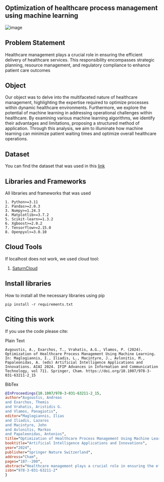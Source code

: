 ## Optimization of healthcare process management using machine learning

![image](https://github.com/AndreasAvgou/Optimization-of-healthcare-process-management-using-machine-learning/assets/22665704/b2f5463d-91f1-49b1-8534-8a887f109ace)


## Problem Statement

Healthcare management plays a crucial role in ensuring the efficient delivery of healthcare services. This responsibility encompasses strategic planning, resource management, and regulatory compliance to enhance patient care outcomes

## Object

Our object was to delve into the multifaceted nature of healthcare management, highlighting the expertise required to optimize processes within dynamic healthcare environments. Furthermore, we explore the potential of machine learning in addressing operational challenges within healthcare. By examining various machine learning algorithms, we identify their advantages and limitations, proposing a structured method of application. Through this analysis, we aim to illuminate how machine learning can minimize patient waiting times and optimize overall healthcare operations.

## Dataset

You can find the dataset that was used in this [link](https://medicalanalyticsgroup.files.wordpress.com/2020/04/dataonly.zip)

## Libraries and Frameworks

All libraries and frameworks that was used
```
1. Python>=3.11
2. Pandas>=2.0.3
3. Numpy>=1.24.3
4. Matplotlib>=3.7.2
5. Scikit-learn>=1.3.2
6. Xgboost>=2.0.2
7. Tensorflow>=2.15.0
8. Openpyxl>=3.0.10
```
## Cloud Tools

If localhost does not work, we used cloud tool:

1. [SaturnCloud](https://app.community.saturnenterprise.io/)

##  Install libraries

How to install all the necessary libraries using pip
```
pip install -r requirements.txt
```
## Citing this work

If you use the code please cite:

Plain Text
```
Avgoustis, A., Exarchos, T., Vrahatis, A.G., Vlamos, P. (2024). Optimization of Healthcare Process Management Using Machine Learning. In: Maglogiannis, I., Iliadis, L., Macintyre, J., Avlonitis, M., Papaleonidas, A. (eds) Artificial Intelligence Applications and Innovations. AIAI 2024. IFIP Advances in Information and Communication Technology, vol 711. Springer, Cham. https://doi.org/10.1007/978-3-031-63211-2_15
```
BibTex
```bibtex
@InProceedings{10.1007/978-3-031-63211-2_15,
author="Avgoustis, Andreas
and Exarchos, Themis
and Vrahatis, Aristidis G.
and Vlamos, Panagiotis",
editor="Maglogiannis, Ilias
and Iliadis, Lazaros
and Macintyre, John
and Avlonitis, Markos
and Papaleonidas, Antonios",
title="Optimization of Healthcare Process Management Using Machine Learning",
booktitle="Artificial Intelligence Applications and Innovations",
year="2024",
publisher="Springer Nature Switzerland",
address="Cham",
pages="187--200",
abstract="Healthcare management plays a crucial role in ensuring the efficient delivery of healthcare services. This responsibility encompasses strategic planning, resource management, and regulatory compliance to enhance patient care outcomes. In this paper, we delve into the multifaceted nature of healthcare management, highlighting the expertise required to optimize processes within dynamic healthcare environments. Furthermore, we explore the potential of machine learning in addressing operational challenges within healthcare. By examining various machine learning algorithms, we identify their advantages and limitations, proposing a structured method of application. Through this analysis, we aim to illuminate how machine learning can minimize patient waiting times and optimize overall healthcare operations. This inspection aims to elucidate how machine learning methodologies can mitigate patient wait times and refine overall healthcare logistics. By amalgamating cutting-edge technologies with strategic methodologies, healthcare entities can leverage the transformative capabilities of machine learning to enhance operational efficiency and elevate the delivery of patient care.",
isbn="978-3-031-63211-2"
}
```
